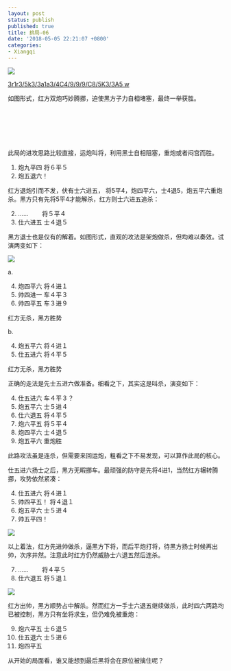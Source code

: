 ```yaml
---
layout: post
status: publish
published: true
title: 排局-06
date: '2018-05-05 22:21:07 +0800'
categories:
- Xiangqi
---
```


![](../imgs/2018/05/capture-13.png)

[3r1r3/5k3/3a1a3/4C4/9/9/9/C8/5K3/3A5 w](https://www.chessdb.cn/query/?3r1r3/5k3/3a1a3/4C4/9/9/9/C8/5K3/3A5%20w")

如图形式，红方双炮巧妙腾挪，迫使黑方子力自相堵塞，最终一举获胜。

&nbsp;
&nbsp;

&nbsp;
&nbsp;

&nbsp;
&nbsp;

此局的进攻思路比较直接，运炮叫将，利用黑士自相阻塞，重炮或者闷宫而胜。

1. 炮九平四 将６平５
2. 炮五退六！

红方退炮引而不发，伏有士六进五， 将5平4，炮四平六，士4退5，炮五平六重炮杀。黑方只有先将5平4才能解杀，红方则士六进五追杀：

2. ......&nbsp; &nbsp; &nbsp; &nbsp; 将５平４
3. 仕六进五 士４退５

黑方退士也是仅有的解着。如图形式，直观的攻法是架炮做杀，但均难以奏效。试演两变如下：

![](../imgs/2018/05/capture-1-1.png)

a.

4. 炮四平六 将４进１
5. 帅四进一 车４平３
6. 帅四平五 车３进９

红方无杀，黑方胜势

b.

4. 炮五平六 将４进１
5. 仕五进六 将４平５

红方无杀，黑方胜势

正确的走法是先士五进六做准备。细看之下，其实这是叫杀，演变如下：

4. 仕五进六 车４平３？
5. 炮五平六 士５进４
6. 仕六退五 将４平５
7. 炮六平五 将５平４
8. 炮四平六 士４退５
9. 炮五平六 重炮胜

此路攻法虽是连杀，但需要来回运炮，粗看之下不易发现，可以算作此局的核心。

仕五进六扬士之后，黑方无暇挪车。最顽强的防守是先将4进1，当然红方辗转腾挪，攻势依然紧凑：

4. 仕五进六 将４进１
5. 帅四平五！ 将４退１
6. 炮五平六 士５进４
7. 帅五平四！

![](../imgs/2018/05/capture-2-1.png)

以上着法，红方先进帅做杀，逼黑方下将，而后平炮打将，待黑方扬士时候再出帅，次序井然。注意此时红方仍然威胁士六退五然后连杀。

7. ......&nbsp; &nbsp; &nbsp; &nbsp; 将４平５
8. 仕六退五 将５退１

![](../imgs/2018/05/capture-3-1.png)

红方出帅，黑方顺势占中解杀。然而红方一手士六退五继续做杀，此时四六两路均已被控制，黑方只有坐将求生，但仍难免被重炮：

9. 炮六平五 士６退５
10. 仕五退六 士５进６
11. 炮四平五

从开始的局面看，谁又能想到最后黑将会在原位被擒住呢？

